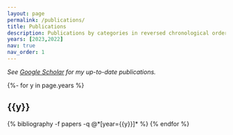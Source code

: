```yaml
---
layout: page
permalink: /publications/
title: Publications
description: Publications by categories in reversed chronological order. 
years: [2023,2022]
nav: true
nav_order: 1
---
```

<!-- _pages/publications.md -->
<i>See <a href="https://scholar.google.com/citations?user=BpiXtdAAAAAJ&hl">Google Scholar</a> for my up-to-date publications.</i>

<div class="publications">

{%- for y in page.years %}
  <h2 class="year">{{y}}</h2>
  {% bibliography -f papers -q @*[year={{y}}]* %}
{% endfor %}

</div>
